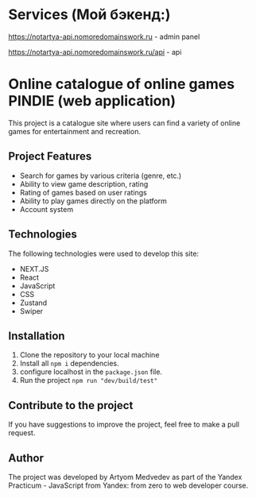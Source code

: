 # Services (Мой бэкенд:)
https://notartya-api.nomoredomainswork.ru - admin panel

https://notartya-api.nomoredomainswork.ru/api - api


# Online catalogue of online games PINDIE (web application)

This project is a catalogue site where users can find a variety of online games for entertainment and recreation.

## Project Features

- Search for games by various criteria (genre, etc.)
- Ability to view game description, rating
- Rating of games based on user ratings
- Ability to play games directly on the platform
- Account system

## Technologies

The following technologies were used to develop this site:

- NEXT.JS
- React
- JavaScript
- CSS
- Zustand
- Swiper

## Installation

1. Clone the repository to your local machine
2. Install all ```npm i``` dependencies.
3. configure localhost in the ```package.json``` file.
4. Run the project ```npm run "dev/build/test"```

## Contribute to the project

If you have suggestions to improve the project, feel free to make a pull request.

## Author

The project was developed by Artyom Medvedev as part of the Yandex Practicum - JavaScript from Yandex: from zero to web developer course.
